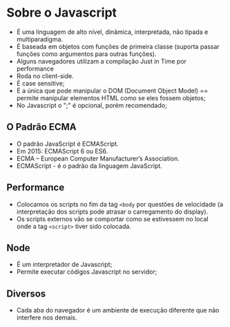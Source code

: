 # Sobre o Javascript

- É uma linguagem de alto nível, dinâmica, interpretada, não tipada e multiparadigma.
- É baseada em objetos com funções de primeira classe (suporta passar funções como argumentos para outras funções).
- Alguns navegadores utilizam a compilação Just in Time por performance
- Roda no client-side.
- É case sensitive; 
- É a única que pode manipular o DOM (Document Object Model) == permite manipular elementos HTML como se eles fossem objetos;
- No Javascript o ";" é opcional, porém recomendado;

## O Padrão ECMA

- O padrão JavaScript é ECMAScript.
- Em 2015: ECMAScript 6 ou ES6.
- ECMA – European Computer Manufacturer’s Association. 
- ECMAScript - é o padrão da linguagem JavaScript.

## Performance

- Colocamos os scripts no fim da tag ```<body``` por questões de velocidade (a interpretação dos scripts pode atrasar o carregamento do display).
- Os scripts externos vão se comportar como se estivessem no local onde a tag ```<script>``` tiver sido colocada.

## Node

- É um interpretador de Javascript;
- Permite executar códigos Javascript no servidor;

## Diversos

- Cada aba do navegador é um ambiente de execução diferente que não interfere nos demais.

